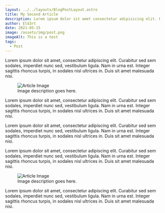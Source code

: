 ```yaml
---
layout: ../../layouts/BlogPostLayout.astro
title: My Second Article
description: Lorem ipsum dolor sit amet consectetur adipisicing elit. Perferendis accusantium sit illo neque rem omnis quaerat, nam similique vitae delectus ad magni vel quo maxime, magnam placeat. Reprehenderit, distinctio aliquam?
author: Eld3rt
date: 2021-05-15
image: /assets/img/post.png
imageAlt: This is a test
tags:
  - Post
---
```


<p class="article__text mt-400">Lorem ipsum dolor sit amet, consectetur adipiscing elit. Curabitur sed sem sodales, imperdiet nunc sed, vestibulum ligula. Nam in urna est. Integer sagittis rhoncus turpis, in sodales nisl ultrices in. Duis sit amet malesuada nisi.</p>
<figure class="article__image mt-500">
	<img src="/assets/img/article.png" alt="Article Image" class="article__image-pic"></img>
	<figcaption class="article__image-description mt-fc-mar">Image description goes here.</figcaption>
</figure>
<p class="article__text mt-800">Lorem ipsum dolor sit amet, consectetur adipiscing elit. Curabitur sed sem sodales, imperdiet nunc sed, vestibulum ligula. Nam in urna est. Integer sagittis rhoncus turpis, in sodales nisl ultrices in. Duis sit amet malesuada nisi.</p>
<p class="article__text mt-p">Lorem ipsum dolor sit amet, consectetur adipiscing elit. Curabitur sed sem sodales, imperdiet nunc sed, vestibulum ligula. Nam in urna est. Integer sagittis rhoncus turpis, in sodales nisl ultrices in. Duis sit amet malesuada nisi.</p>
<p class="article__text mt-p">Lorem ipsum dolor sit amet, consectetur adipiscing elit. Curabitur sed sem sodales, imperdiet nunc sed, vestibulum ligula. Nam in urna est. Integer sagittis rhoncus turpis, in sodales nisl ultrices in. Duis sit amet malesuada nisi.</p>
<figure class="article__image mt-500">
	<img src="/assets/img/article.png" alt="Article Image" class="article__image-pic"></img>
	<figcaption class="article__image-description mt-fc-mar">Image description goes here.</figcaption>
</figure>
<p class="article__text mt-800">Lorem ipsum dolor sit amet, consectetur adipiscing elit. Curabitur sed sem sodales, imperdiet nunc sed, vestibulum ligula. Nam in urna est. Integer sagittis rhoncus turpis, in sodales nisl ultrices in. Duis sit amet malesuada nisi.</p>
